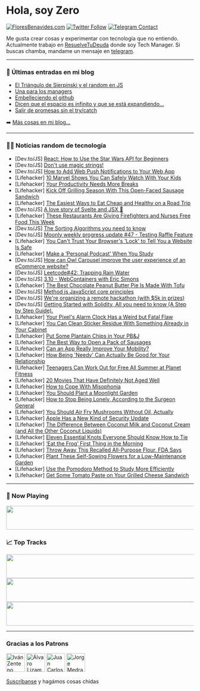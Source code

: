 # Hola, soy Zero

[![FloresBenavides.com](https://img.shields.io/website?down_message=oops&label=MiBlog&style=for-the-badge&up_message=online&url=https%3A%2F%2Ffloresbenavides.com)](https://floresbenavides.com) [![Twitter Follow](https://img.shields.io/twitter/follow/ZeroDragon?color=%231DA1F2&label=Follow&logo=twitter&logoColor=ffffff&style=for-the-badge)](https://twitter.com/zerodragon) [![Telegram Contact](https://img.shields.io/badge/escr%C3%ADbeme-ZeroDragon-%2326A5E4?style=for-the-badge&logo=telegram)](https://t.me/zerodragon)

Me gusta crear cosas y experimentar con tecnología que no entiendo.
Actualmente trabajo en [ResuelveTuDeuda](http://github.com/resuelve) donde soy Tech Manager.
Si buscas chamba, mandame un mensaje en [telegram](https://t.me/zerodragon).

---

### 📕 Últimas entradas en mi blog
<!-- BLOG-POST-LIST:START -->
- [El Triángulo de Sierpinski y el random en JS](https://floresbenavides.com/el-triangulo-de-sierpinski-y-el-random-en-js/)
- [Una para los managers](https://floresbenavides.com/una-para-los-managers/)
- [Embelleciendo el github](https://floresbenavides.com/embelleciendo-el-github/)
- [Dicen que el espacio es infinito y que se está expandiendo…](https://floresbenavides.com/dicen-que-el-espacio-es-infinito-y-que-se-esta-expandiendo/)
- [Salir de promesas sin el try/catch](https://floresbenavides.com/salir-de-promesas-sin-el-try-catch/)
<!-- BLOG-POST-LIST:END -->

➡️ [Más cosas en mi blog...](https://floresbenavides.com)

---

### 👨‍💻 Noticias random de tecnología
<!-- TECH-POSTS:START -->
- [Dev.to/JS] [React: How to Use the Star Wars API for Beginners](https://dev.to/michaellarocca/react-how-to-use-the-star-wars-api-for-beginners-2dl6)
- [Dev.to/JS] [Don&#39;t use magic strings!](https://dev.to/josuews303/dont-use-magic-strings-2aol)
- [Dev.to/JS] [How to Add Web Push Notifications to Your Web App](https://dev.to/tahazsh/how-to-add-web-push-notifications-to-your-web-app-2hla)
- [Lifehacker] [10 Marvel Shows You Can Safely Watch With Your Kids](https://lifehacker.com/10-marvel-shows-you-can-safely-watch-with-your-kids-1850399274)
- [Lifehacker] [Your Productivity Needs More Breaks](https://lifehacker.com/your-productivity-needs-more-breaks-1850400649)
- [Lifehacker] [Kick Off Grilling Season With This Open-Faced Sausage Sandwich](https://lifehacker.com/kick-off-grilling-season-with-this-open-faced-sausage-s-1850400529)
- [Lifehacker] [The Easiest Ways to Eat Cheap and Healthy on a Road Trip](https://lifehacker.com/the-easiest-ways-to-eat-cheap-and-healthy-on-a-road-tri-1850398769)
- [Dev.to/JS] [A love story of Svelte and JSX 💖](https://dev.to/rajaniraiyn/a-love-story-of-svelte-and-jsx-13j)
- [Lifehacker] [These Restaurants Are Giving Firefighters and Nurses Free Food This Week](https://lifehacker.com/these-restaurants-are-giving-firefighters-and-nurses-fr-1850399991)
- [Dev.to/JS] [The Sorting Algorithms you need to know](https://dev.to/jliciagasilva/the-sorting-algorithms-you-need-to-know-kff)
- [Dev.to/JS] [Moonly weekly progress update #47 - Testing Raffle Feature](https://dev.to/moonly/moonly-weekly-progress-update-47-testing-raffle-feature-1i81)
- [Lifehacker] [You Can&#39;t Trust Your Browser&#39;s &#39;Lock&#39; to Tell You a Website Is Safe](https://lifehacker.com/you-cant-trust-your-browsers-lock-to-tell-you-a-website-1850399780)
- [Lifehacker] [Make a ‘Personal Podcast’ When You Study](https://lifehacker.com/make-a-personal-podcast-when-you-study-1850399310)
- [Dev.to/JS] [How can Owl Carousel improve the user experience of an eCommerce website?](https://dev.to/sammulla47/how-can-owl-carousel-improve-the-user-experience-of-an-ecommerce-website-40e6)
- [Dev.to/JS] [Leetcode#42: Trapping Rain Water](https://dev.to/sharma74542/leetcode42-trapping-rain-water-81o)
- [Dev.to/JS] [3.10 - WebContainers with Eric Simons](https://dev.to/codingcatdev/310-webcontainers-with-eric-simons-1a2c)
- [Lifehacker] [The Best Chocolate Peanut Butter Pie Is Made With Tofu](https://lifehacker.com/the-best-chocolate-peanut-butter-pie-is-made-with-tofu-1850397451)
- [Dev.to/JS] [Method js JavaScript core principles](https://dev.to/ebakecode/method-js-javascript-core-principles-18db)
- [Dev.to/JS] [We&#39;re organizing a remote hackathon &lpar;with $5k in prizes&rpar;](https://dev.to/gadget/were-organizing-a-remote-hackathon-with-5k-in-prizes-1279)
- [Dev.to/JS] [Getting Started with Solidity, All you need to know &lpar;A Step by Step Guide&rpar;.](https://dev.to/vinyldavyl/getting-started-with-solidity-all-you-need-to-know-a-step-by-step-guide-p7d)
- [Lifehacker] [Your Pixel&#39;s Alarm Clock Has a Weird but Fatal Flaw](https://lifehacker.com/your-pixels-alarm-clock-has-a-weird-but-fatal-flaw-1850396832)
- [Lifehacker] [You Can Clean Sticker Residue With Something Already in Your Cabinet](https://lifehacker.com/you-can-clean-sticker-residue-with-something-already-in-1850398091)
- [Lifehacker] [Put Some Plantain Chips in Your PB&amp;J](https://lifehacker.com/put-some-plantain-chips-in-your-pb-j-1850396893)
- [Lifehacker] [The Best Way to Open a Pack of Sausages](https://lifehacker.com/the-best-way-to-open-a-pack-of-sausages-1850397320)
- [Lifehacker] [Can an App Really Improve Your Mobility?](https://lifehacker.com/can-an-app-really-improve-your-mobility-1850392998)
- [Lifehacker] [How Being &#39;Needy&#39; Can Actually Be Good for Your Relationship](https://lifehacker.com/how-being-needy-can-actually-be-good-for-your-relations-1850388084)
- [Lifehacker] [Teenagers Can Work Out for Free All Summer at Planet Fitness](https://lifehacker.com/teenagers-can-work-out-for-free-all-summer-at-planet-fi-1850396367)
- [Lifehacker] [20 Movies That Have Definitely Not Aged Well](https://lifehacker.com/20-movies-that-have-definitely-not-aged-well-1850320034)
- [Lifehacker] [How to Cope With Misophonia](https://lifehacker.com/how-to-cope-with-misophonia-1850394815)
- [Lifehacker] [You Should Plant a Moonlight Garden](https://lifehacker.com/you-should-plant-a-moonlight-garden-1850394213)
- [Lifehacker] [How to Stop Being Lonely, According to the Surgeon General](https://lifehacker.com/how-to-stop-being-lonely-according-to-the-surgeon-gene-1850397013)
- [Lifehacker] [You Should Air Fry Mushrooms Without Oil, Actually](https://lifehacker.com/you-should-air-fry-mushrooms-without-oil-actually-1850396585)
- [Lifehacker] [Apple Has a New Kind of Security Update](https://lifehacker.com/apple-has-a-new-kind-of-security-update-1850395826)
- [Lifehacker] [The Difference Between Coconut Milk and Coconut Cream &lpar;and All the Other Coconut Liquids&rpar;](https://lifehacker.com/the-difference-between-coconut-milk-and-coconut-cream-1850395238)
- [Lifehacker] [Eleven Essential Knots Everyone Should Know How to Tie](https://lifehacker.com/eleven-essential-knots-everyone-should-know-how-to-tie-1850395678)
- [Lifehacker] [‘Eat the Frog’ First Thing in the Morning](https://lifehacker.com/eat-the-frog-first-thing-in-the-morning-1850396305)
- [Lifehacker] [Throw Away This Recalled All-Purpose Flour, FDA Says](https://lifehacker.com/throw-away-this-recalled-all-purpose-flour-fda-says-1850395671)
- [Lifehacker] [Plant These Self-Sowing Flowers for a Low-Maintenance Garden](https://lifehacker.com/plant-these-self-sowing-flowers-for-a-low-maintenance-g-1850394073)
- [Lifehacker] [Use the Pomodoro Method to Study More Efficiently](https://lifehacker.com/use-the-pomodoro-method-to-study-more-efficiently-1850395495)
- [Lifehacker] [Get Some Tomato Paste on Your Grilled Cheese Sandwich](https://lifehacker.com/get-some-tomato-paste-on-your-grilled-cheese-sandwich-1850393407)<!-- TECH-POSTS:END -->

---

### 🎵 Now Playing
<a href="https://spotify-now-playing-dun.vercel.app/now-playing?open"><img src="https://spotify-now-playing-dun.vercel.app/now-playing" width="540" height="64"></a>

### 📈 Top Tracks
<a href="https://spotify-now-playing-dun.vercel.app/top-tracks?i=1&open"><img src="https://spotify-now-playing-dun.vercel.app/top-tracks?i=1" width="540" height="64"></a>
<a href="https://spotify-now-playing-dun.vercel.app/top-tracks?i=2&open"><img src="https://spotify-now-playing-dun.vercel.app/top-tracks?i=2" width="540" height="64"></a>
<a href="https://spotify-now-playing-dun.vercel.app/top-tracks?i=3&open"><img src="https://spotify-now-playing-dun.vercel.app/top-tracks?i=3" width="540" height="64"></a>

---

### Gracias a los Patrons
[<img src="https://avatars.githubusercontent.com/u/243380?v=4" alt="Iván Zenteno" width="50px">](https://github.com/k001) [<img src="https://avatars.githubusercontent.com/u/19955639?v=4" alt="Álvaro Lizama" width="50px">](https://github.com/alvarolizama) [<img src="https://avatars.githubusercontent.com/u/2718753?v=4" alt="Juan Carlos Ruiz" width="50px">](https://github.com/JuanCrg90) [<img src="https://avatars.githubusercontent.com/u/37025?v=4" alt="Jorge Medrano" width="50px">](https://github.com/h1pp1e) 

[Suscríbanse](https://www.patreon.com/zerodragon) y hagámos cosas chidas
